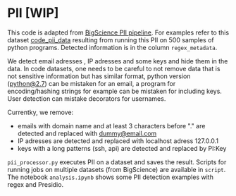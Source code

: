 # PII [WIP]

This code is adapted from [BigScience PII pipeline](https://github.com/bigscience-workshop/data-preparation/tree/main/preprocessing/training/02_pii). For examples refer to this dataset [code_pii_data](https://huggingface.co/datasets/loubnabnl/code_pii_data) resulting from running this PII on 500 samples of python programs. Detected information is in the column `regex_metadata`.

We detect email adresses , IP adresses and some keys and hide them in the data. In code datasets, one needs to be careful to not remove data that is not sensitive information but has similar format, python version (python@2.7) can be mistaken for an email, a program for encoding/hashing strings for example can be mistaken for including keys. User detection can mistake decorators for usernames.

Currentky, we remove: 
* emails with domain name and at least 3 characters before "." are detected and replaced with dummy@email.com
* IP adresses are detected and replaced with localhost adress 127.0.0.1
* keys with a long patterns (ssh, api) are detected and replaced by PI:Key

`pii_processor.py` executes PII on a dataset and saves the result. Scripts for running jobs on multiple datasets (from BigScience) are available in `script`.
The notebook `analysis.ipynb` shows some PII detection examples with regex and Presidio.

